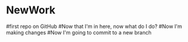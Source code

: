 # NewWork
#first repo on GitHub
#Now that I'm in here, now what do I do?
#Now I'm making changes
#Now I'm going to commit to a new branch
